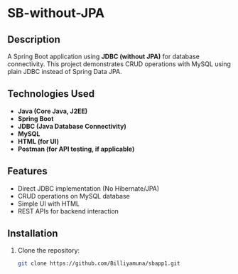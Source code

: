 # SB-without-JPA

## Description
A Spring Boot application using **JDBC (without JPA)** for database connectivity. This project demonstrates CRUD operations with MySQL using plain JDBC instead of Spring Data JPA.

## Technologies Used
- **Java (Core Java, J2EE)**
- **Spring Boot**
- **JDBC (Java Database Connectivity)**
- **MySQL**
- **HTML (for UI)**
- **Postman (for API testing, if applicable)**

## Features
- Direct JDBC implementation (No Hibernate/JPA)
- CRUD operations on MySQL database
- Simple UI with HTML
- REST APIs for backend interaction

## Installation

1. Clone the repository:
   ```bash
   git clone https://github.com/Billiyamuna/sbapp1.git
